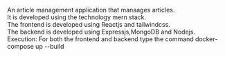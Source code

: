 An article management application that manaages articles.  
It is developed using the technology mern stack.  
The frontend is developed using Reactjs and tailwindcss.  
The backend is developed using Expressjs,MongoDB and Nodejs.  
Execution:
For both the frontend and backend type the command  docker-compose up --build
